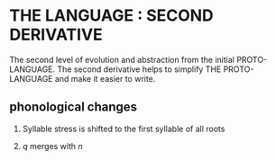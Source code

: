 # THE LANGUAGE : SECOND DERIVATIVE

The second level of evolution and abstraction from the initial PROTO-LANGUAGE. The second derivative helps to simplify THE PROTO-LANGUAGE and make it easier to write.

## phonological changes

1. Syllable stress is shifted to the first syllable of all roots

2.  <i>q</i> merges with <i>n</i>
